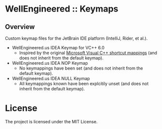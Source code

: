 # WellEngineered :: Keymaps

## Overview

Custom keymap files for the JetBrain IDE platform (IntelliJ, Rider, et al.).

* WellEngineered.us IDEA Keymap for VC++ 6.0 
  * Inspired by the original [Microsoft Visual C++ shortcut mappings](https://docs.microsoft.com/en-us/previous-versions/visualstudio/visual-studio-2010/58feksch(v=vs.100)?redirectedfrom=MSDN) (and does not inherit from the default keymap).
* WellEngineered.us IDEA NOP Keymap
  * No keymappings have been set (and does not inherit from the default keymap).
* WellEngineered.us IDEA NULL Keymap 
  * All keymappings known have been explcitily unset (and does not inherit from the default keymap).

# License

The project is licensed under the MIT License.
